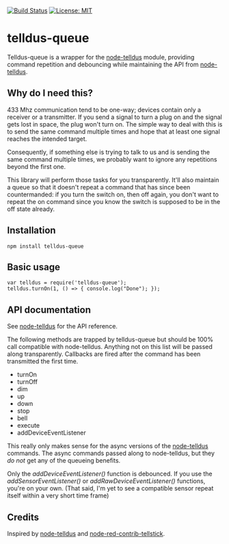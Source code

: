 [![Build Status](https://travis-ci.org/kandsten/telldus-queue.svg?branch=master)](https://travis-ci.org/kandsten/telldus-queue)
[![License: MIT](https://img.shields.io/badge/License-MIT-yellow.svg)](https://opensource.org/licenses/MIT)

# telldus-queue
Telldus-queue is a wrapper for the [node-telldus](https://github.com/Hexagon/node-telldus) module, providing 
command repetition and debouncing while maintaining the API from [node-telldus](https://github.com/Hexagon/node-telldus). 

## Why do I need this?
433 Mhz communication tend to be one-way; devices contain only a receiver or a transmitter. If you send a 
signal to turn a plug on and the signal gets lost in space, the plug won't turn on. The simple 
way to deal with this is to send the same command multiple times and hope that at least one signal reaches 
the intended target. 

Consequently, if something else is trying to talk to us and is sending the same command multiple times, we
probably want to ignore any repetitions beyond the first one. 

This library will perform those tasks for you transparently. It'll also maintain a queue so that it doesn't 
repeat a command that has since been countermanded: if you turn the switch on, then off again, you don't want 
to repeat the on command since you know the switch is supposed to be in the off state already.

## Installation
    npm install telldus-queue

## Basic usage
    var telldus = require('telldus-queue');
    telldus.turnOn(1, () => { console.log("Done"); });

## API documentation
See [node-telldus](https://github.com/Hexagon/node-telldus) for the API reference.

The following methods are trapped by telldus-queue but should be 100% call compatible with node-telldus. Anything 
not on this list will be passed along transparently. Callbacks are fired after the command has been transmitted the 
first time. 

* turnOn
* turnOff
* dim
* up
* down
* stop
* bell
* execute
* addDeviceEventListener

This really only makes sense for the async versions of the [node-telldus](https://github.com/Hexagon/node-telldus) 
commands. The async commands passed along to node-telldus, but they _do not_ get any of the queueing benefits.

Only the _addDeviceEventListener()_ function is debounced. If you use the _addSensorEventListener()_ or 
_addRawDeviceEventListener()_ functions, you're on your own. (That said, I'm yet to see a compatible sensor repeat
itself within a very short time frame)

## Credits
Inspired by [node-telldus](https://github.com/Hexagon/node-telldus) and 
[node-red-contrib-tellstick](https://github.com/emiloberg/node-red-contrib-tellstick).
